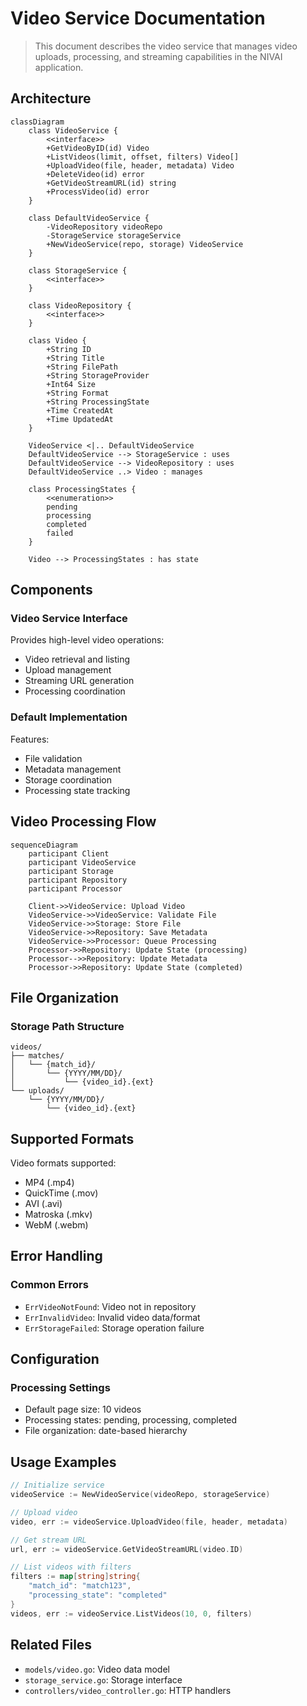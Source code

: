 # Video Service Documentation

> This document describes the video service that manages video uploads, processing, and streaming capabilities in the NIVAI application.

## Architecture

```mermaid
classDiagram
    class VideoService {
        <<interface>>
        +GetVideoByID(id) Video
        +ListVideos(limit, offset, filters) Video[]
        +UploadVideo(file, header, metadata) Video
        +DeleteVideo(id) error
        +GetVideoStreamURL(id) string
        +ProcessVideo(id) error
    }

    class DefaultVideoService {
        -VideoRepository videoRepo
        -StorageService storageService
        +NewVideoService(repo, storage) VideoService
    }

    class StorageService {
        <<interface>>
    }

    class VideoRepository {
        <<interface>>
    }

    class Video {
        +String ID
        +String Title
        +String FilePath
        +String StorageProvider
        +Int64 Size
        +String Format
        +String ProcessingState
        +Time CreatedAt
        +Time UpdatedAt
    }

    VideoService <|.. DefaultVideoService
    DefaultVideoService --> StorageService : uses
    DefaultVideoService --> VideoRepository : uses
    DefaultVideoService ..> Video : manages

    class ProcessingStates {
        <<enumeration>>
        pending
        processing
        completed
        failed
    }

    Video --> ProcessingStates : has state
```

## Components

### Video Service Interface

Provides high-level video operations:

- Video retrieval and listing
- Upload management
- Streaming URL generation
- Processing coordination

### Default Implementation

Features:

- File validation
- Metadata management
- Storage coordination
- Processing state tracking

## Video Processing Flow

```mermaid
sequenceDiagram
    participant Client
    participant VideoService
    participant Storage
    participant Repository
    participant Processor

    Client->>VideoService: Upload Video
    VideoService->>VideoService: Validate File
    VideoService->>Storage: Store File
    VideoService->>Repository: Save Metadata
    VideoService->>Processor: Queue Processing
    Processor->>Repository: Update State (processing)
    Processor-->>Repository: Update Metadata
    Processor->>Repository: Update State (completed)
```

## File Organization

### Storage Path Structure

```
videos/
├── matches/
│   └── {match_id}/
│       └── {YYYY/MM/DD}/
│           └── {video_id}.{ext}
└── uploads/
    └── {YYYY/MM/DD}/
        └── {video_id}.{ext}
```

## Supported Formats

Video formats supported:

- MP4 (.mp4)
- QuickTime (.mov)
- AVI (.avi)
- Matroska (.mkv)
- WebM (.webm)

## Error Handling

### Common Errors

- `ErrVideoNotFound`: Video not in repository
- `ErrInvalidVideo`: Invalid video data/format
- `ErrStorageFailed`: Storage operation failure

## Configuration

### Processing Settings

- Default page size: 10 videos
- Processing states: pending, processing, completed
- File organization: date-based hierarchy

## Usage Examples

```go
// Initialize service
videoService := NewVideoService(videoRepo, storageService)

// Upload video
video, err := videoService.UploadVideo(file, header, metadata)

// Get stream URL
url, err := videoService.GetVideoStreamURL(video.ID)

// List videos with filters
filters := map[string]string{
    "match_id": "match123",
    "processing_state": "completed"
}
videos, err := videoService.ListVideos(10, 0, filters)
```

## Related Files

- `models/video.go`: Video data model
- `storage_service.go`: Storage interface
- `controllers/video_controller.go`: HTTP handlers
